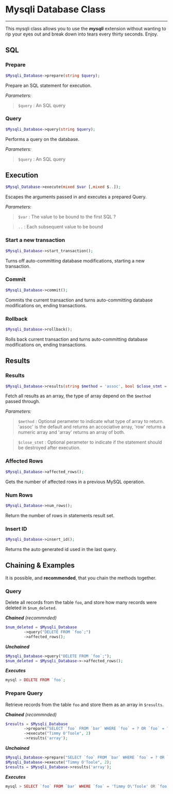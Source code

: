# Mysqli Database Class
---
This mysqli class allows you to use the **_mysqli_** extension without wanting to rip your eyes out and break down into tears every thirty seconds. Enjoy.

## SQL

### Prepare
```php
$Mysqli_Database->prepare(string $query);
```
Prepare an SQL statement for execution.

_Parameters:_
> `$query` : An SQL query

		
### Query
```php
$Mysqli_Database->query(string $query);
```
Performs a query on the database.

_Parameters:_
> `$query` : An SQL query




## Execution
```php
$Mysql_Database->execute(mixed $var [,mixed $..]);
```
Escapes the arguments passed in and executes a prepared Query.

_Parameters:_
> `$var` : The value to be bound to the first SQL ?

> `..` : Each subsequent value to be bound



### Start a new transaction
```php
$Mysqli_Database->start_transaction();
```
Turns off auto-committing database modifications, starting a new transaction.

### Commit
```php
$Mysqli_Database->commit();
```
Commits the current transaction and turns auto-committing database modifications on, ending transactions.

### Rollback
```php
$Mysqli_Database->rollback();
```
Rolls back current transaction and turns auto-committing database modifications on,  ending transactions.



## Results

### Results
```php
$Mysqli_Database->results(string $method = 'assoc', bool $close_stmt = false);
```
Fetch all results as an array, the type of array depend on the `$method` passed through.

_Parameters:_
> `$method` : Optional perameter to indicate what type of array to return. 'assoc' is the default and returns an accociative array, 'row' returns a numeric array and 'array' returns an array of both.

> `$close_stmt` : Optional perameter to indicate if the statement should be destroyed after execution.

### Affected Rows
```php
$Mysqli_Database->affected_rows();
```
Gets the number of affected rows in a previous MySQL operation.

### Num Rows
```php
$Mysqli_Database->num_rows();
```
Return the number of rows in statements result set.
	
### Insert ID
```php
$Mysqli_Database->insert_id();
```
Returns the auto generated id used in the last query.
 	
 
 	
## Chaining & Examples
It is possible, and **recommended**, that you chain the methods together.

### Query
Delete all records from the table `foo`, and store how many records were deleted in `$num_deleted`.

_**Chained** (recommnded)_
```php
$num_deleted = $Mysqli_Database
		->query("DELETE FROM `foo`;")
		->affected_rows();
```
			
_**Unchained**_
```php
$Mysqli_Database->query("DELETE FROM `foo`;");
$num_deleted = $Mysqli_Database->->affected_rows();
```
			
_**Executes**_
```php
mysql > DELETE FROM `foo`;
```
	
### Prepare Query
Retrieve records from the table `foo` and store them as an array in `$results`.

_**Chained** (recommnded)_
```php
$results = $Mysqli_Database
		->prepare("SELECT `foo` FROM `bar` WHERE `foo` = ? OR `foo` = ?;")
		->execute("Timmy O'Toole", 2)
		->results('array');	
```

_**Unchained**_
```php	
$Mysqli_Database->prepare("SELECT `foo` FROM `bar` WHERE `foo` = ? OR `foo` = ?;");
$Mysqli_Database->execute("Timmy O'Toole", 2);
$results = $Mysqli_Database->results('array');
```

_**Executes**_
```php
mysql > SELECT `foo` FROM `bar` WHERE `foo` = 'Timmy O\'Toole' OR `foo` = 2;
```
